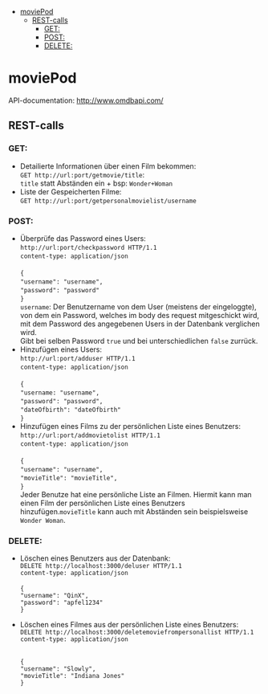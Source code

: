 - [moviePod](#moviepod)
  - [REST-calls](#rest-calls)
    - [GET:](#get)
    - [POST:](#post)
    - [DELETE:](#delete)

# moviePod

API-documentation:
http://www.omdbapi.com/

## REST-calls

### GET:

- Detailierte Informationen über einen Film bekommen:<br />
  `GET http://url:port/getmovie/title`: <br />
  `title` statt Abständen ein + bsp: `Wonder+Woman`
- Liste der Gespeicherten Filme: <br />
  `GET http://url:port/getpersonalmovielist/username`

### POST:

- Überprüfe das Password eines Users: <br />
  `http://url:port/checkpassword HTTP/1.1` <br />
  `content-type: application/json` <br /><br />
  `{`<br />
  `"username": "username",`<br />
  `"password": "password"`<br />
  `}` <br />
  `username`: Der Benutzername von dem User (meistens der eingeloggte), von dem ein Password, welches im body des request mitgeschickt wird, mit dem Password des angegebenen Users in der Datenbank verglichen wird. <br />
  Gibt bei selben Password `true` und bei unterschiedlichen `false` zurrück.
- Hinzufügen eines Users:<br />
  `http://url:port/adduser HTTP/1.1` <br />
  `content-type: application/json` <br /><br />
  `{`<br />
  `"username: "username",`<br />
  `"password": "password",`<br />
  `"dateOfbirth": "dateOfbirth"`<br />
  `}`<br />
- Hinzufügen eines Films zu der persönlichen Liste eines Benutzers:<br />
  `http://url:port/addmovietolist HTTP/1.1`<br />
  `content-type: application/json` <br /><br />
  `{`<br />
  `"username": "username",`<br />
  `"movieTitle": "movieTitle",`<br />
  `}`<br />
  Jeder Benutze hat eine persönliche Liste an Filmen. Hiermit kann man einen Film der persönlichen Liste eines Benutzers hinzufügen.`movieTitle` kann auch mit Abständen sein beispielsweise `Wonder Woman`.

### DELETE:

- Löschen eines Benutzers aus der Datenbank:<br />
  `DELETE http://localhost:3000/deluser HTTP/1.1`<br />
  `content-type: application/json`<br /><br />
  `{`<br />
  `"username": "QinX",`<br />
  `"password": "apfel1234"`<br />
  `}`
- Löschen eines Filmes aus der persönlichen Liste eines Benutzers:
  `DELETE http://localhost:3000/deletemoviefrompersonallist HTTP/1.1`<br />
  `content-type: application/json`<br /><br />

  `{`<br />
  `"username": "Slowly",`<br />
  `"movieTitle": "Indiana Jones"`<br />
  `}`
